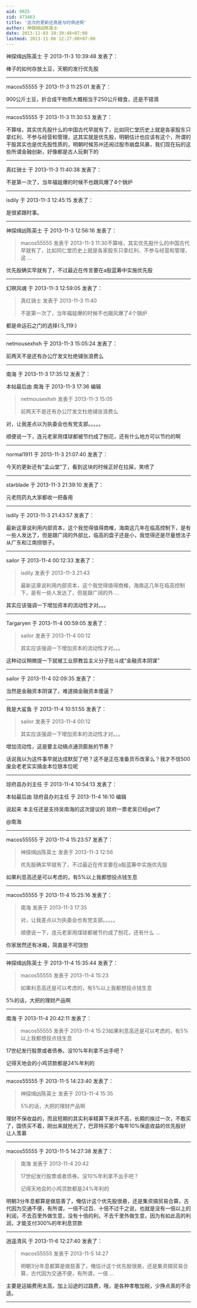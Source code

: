 ```yaml
---
aid: 9025
zid: 473463
title: '这次的更新还真是与时俱进啊'
author: 神探缉凶陈英士
date: 2013-11-03 10:39:48+07:00
lastmod: 2013-11-06 12:27:00+07:00
---
```


神探缉凶陈英士 于 2013-11-3 10:39:48 发表了：

棒子的如何存放土豆，天朝的发行优先股

---------

macos55555 于 2013-11-3 11:25:01 发表了：

900公斤土豆，折合成干物质大概相当于250公斤粮食，还是不错滴

---------

macos55555 于 2013-11-3 11:30:53 发表了：

不算啥，其实优先股什么的中国古代早就有了，比如同仁堂历史上就是各家股东只拿红利、不参与经营和管理，这其实就是优先股，明朝估计也应该有这个，所谓的干股其实也是优先股性质的，明朝时候苏州还闹过股市崩盘风暴，我们现在玩的这些所谓金融创新，好像都是古人玩剩下的

---------

真红骑士 于 2013-11-3 11:40:38 发表了：

不是第一次了，当年福娃爆的时候不也跟风爆了4个锅炉

---------

isdily 于 2013-11-3 12:45:15 发表了：

是很紧跟时事。

---------

神探缉凶陈英士 于 2013-11-3 12:56:16 发表了：

> macos55555 发表于 2013-11-3 11:30不算啥，其实优先股什么的中国古代早就有了，比如同仁堂历史上就是各家股东只拿红利、不参与经营和管理，这 ...



优先股确实早就有了，不过最近在传言要在a股蓝筹中实施优先股

---------

幻暝风魂 于 2013-11-3 12:59:05 发表了：

> 真红骑士 发表于 2013-11-3 11:40
> 
> 不是第一次了，当年福娃爆的时候不也跟风爆了4个锅炉



都是命运石之门的选择{:5\_119:}

---------

netmousexhxh 于 2013-11-3 15:05:24 发表了：

前两天不是还有办公厅发文杜绝铺张浪费么

---------

南海 于 2013-11-3 17:35:12 发表了：

本帖最后由 南海 于 2013-11-3 17:36 编辑 


> 
> netmousexhxh 发表于 2013-11-3 15:05
> 
> 前两天不是还有办公厅发文杜绝铺张浪费么



对，让我差点以为执委会也有党支部。。。。。

顺便说一下，连元老家用煤球都被节约成了刨花，还有什么地方可以节约的啊

---------

normal1911 于 2013-11-3 21:07:40 发表了：

今天的更新还有“孟山堂”了，看到这块的时候正好在拉屎，笑喷了

---------

starblade 于 2013-11-3 21:39:10 发表了：

元老院药丸大家都收一把备用

---------

isdily 于 2013-11-3 21:43:57 发表了：

最新这章说利用内部资本，这个我觉得值得商榷，海南这几年在临高控制下，是有一些人发达了，但是跟广阔的外部比，临高的盘子还是小，我觉得还是尽量想法子从广东和江南捞银子。

---------

sailor 于 2013-11-4 00:12:33 发表了：

> isdily 发表于 2013-11-3 21:43
> 
> 最新这章说利用内部资本，这个我觉得值得商榷，海南这几年在临高控制下，是有一些人发达了，但是跟广阔的外 ...



其实应该强调一下增加资本的流动性才对。。。

---------

Targaryen 于 2013-11-4 00:59:05 发表了：

> sailor 发表于 2013-11-4 00:12
> 
> 其实应该强调一下增加资本的流动性才对。。。



这种动议稍微提一下就被工业原教旨主义分子批斗成“金融资本阴谋”

---------

sailor 于 2013-11-4 02:09:35 发表了：

当然是金融资本阴谋了，难道搞金融资本傻逼？

---------

我是大鲨鱼 于 2013-11-4 10:51:55 发表了：

> sailor 发表于 2013-11-4 00:12
> 
> 其实应该强调一下增加资本的流动性才对。。。



增加流动性，这是要主动搞点通货膨胀的节奏？

话说我以为这件事早就达成默契了吧？这不是正在准备货币改革么？我才不信500废会老老实实搞金本位银本位呢

---------

琼府县办刘主任 于 2013-11-4 10:54:13 发表了：

本帖最后由 琼府县办刘主任 于 2013-11-4 16:10 编辑 

说起来 本主任还是支持吴南海的这次提议的 琼府一票老吴已经get了

@南海

---------

macos55555 于 2013-11-4 15:23:57 发表了：

> 神探缉凶陈英士 发表于 2013-11-3 12:56
> 
> 优先股确实早就有了，不过最近在传言要在a股蓝筹中实施优先股



如果利息高还是可以考虑的，有5%以上我都想投点钱生息

---------

macos55555 于 2013-11-4 15:25:16 发表了：

> 南海 发表于 2013-11-3 17:35
> 
> 对，让我差点以为执委会也有党支部。。。。。
> 
> 顺便说一下，连元老家用煤球都被节约成了刨花，还有什么 ...



你家居然还有冰箱，简直是不可饶恕

---------

神探缉凶陈英士 于 2013-11-4 15:35:44 发表了：

> macos55555 发表于 2013-11-4 15:23
> 
> 如果利息高还是可以考虑的，有5%以上我都想投点钱生息



5%的话，大把的理财产品啊

---------

南海 于 2013-11-4 20:42:11 发表了：

> macos55555 发表于 2013-11-4 15:23如果利息高还是可以考虑的，有5%以上我都想投点钱生息



17世纪发行股票或者债券。没10%年利拿不出手吧？

记得天地会的小鸡贷款都是24%年利的

---------

macos55555 于 2013-11-5 14:23:40 发表了：

> 神探缉凶陈英士 发表于 2013-11-4 15:35
> 
> 5%的话，大把的理财产品啊



理财不保收益的，而且短期的其实利率精算下来并不高，长期的挨过一次，不敢买了，国债买不着，刚出来就抢光了，巴菲特买那个每年10%保底收益的优先股好让人羡慕

---------

macos55555 于 2013-11-5 14:27:38 发表了：

> 南海 发表于 2013-11-4 20:42
> 
> 17世纪发行股票或者债券。没10%年利拿不出手吧？
> 
> 记得天地会的小鸡贷款都是24%年利的



明朝3分年息都算是做慈善了，俺估计这个优先股很悬，还是集资搞贸易合算，古代因为交通不便，有所谓，一倍不过百、十倍不过千之说，也就是没有一倍以上的利润，不去百里外做生意，没有十倍的利，不去千里外做生意，因为有如此高的利润，才能支付300%的年利息贷款

---------

逍遥清风 于 2013-11-6 12:27:40 发表了：

> macos55555 发表于 2013-11-5 14:27
> 
> 明朝3分年息都算是做慈善了，俺估计这个优先股很悬，还是集资搞贸易合算，古代因为交通不便，有所谓，一倍 ...



主要是运输费用太高，加上沿途的过路费，哦，是各种孝敬加税，少挣点真的不合适。

---------

